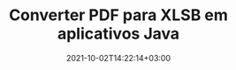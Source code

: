 ---
############################# Static ############################
layout: "autogen-gist"
date: 2021-10-02T14:22:14+03:00
draft: false
path: "pt/total/java/conversion/pdf-to-xlsb/"
other_out_formats: "DOC DOCX DOCM DOT DOTX DOTM TXT RTF HTML HTM MHTML MHT XLS XLSX XLSM XLSB XLT XLTX XLTM XLAM CSV TSV DIF SXC FODS PPT PPTX PPTM PPS PPSX PPSM POT POTX POTM ODT OTT OTP ODP ODS EMZ WMZ SVG SVGZ XPS TEX DCM WMF EMF BMP PNG GIF JPEG TIFF ICO WEBP JP2 TGA PSB PSD EPUB MD DICOM FODP JPG"
ad_headline: "Converter PDF para XLSB | Java"
ad_description: "A solução de conversão de documentos PDF para XLSB mais precisa para aplicativos Java."

############################# Head ############################
head_title: "Converter PDF para XLSB em Java – API de conversão de PDF"
head_description: "Converta PDF para XLSB em aplicativos Java. API de conversão rápida e precisa de PDF para XLSB para Java para converter PDF em documentos, imagens e mais de 100 outros formatos de arquivo."

############################# Header ############################
title: "Converter PDF para XLSB em aplicativos Java"
description: "Converta arquivos PDF para XLSB em aplicativos Java usando recursos flexíveis de conversão de documentos para manipular a aparência do formato do documento convertido. Converta facilmente todo o documento de uma só vez ou escolha páginas específicas do arquivo PDF com base nos números de página ou intervalos de páginas seletivos e converta para uma ampla variedade de formatos de documentos suportados, como documentos de processamento de texto, planilhas do Excel, apresentações do PowerPoint, Photoshop, eBook, web e imagens."

############################# SubMenu ############################
submenu:
    enable: false

############################# Content ############################
content:
    enable: true
    block:
    - title_left: "Como converter PDF para XLSB em Java"
      content_left: |
          Execute arquivos PDF para conversão de arquivos XLSB em Java usando três etapas simples. Usando o exemplo de código abaixo - visualize o documento convertido como está ou renderize-o para visualizar como um arquivo HTML sem instalar nenhum software externo.

          -   Crie uma nova instância da classe **Converter** e carregue o arquivo PDF
          -   Defina **ConvertOptions** para o tipo de arquivo XLSB
          -   Chame o método **Convert** da instância de classe **Converter** para conversão em XLSB
          -   Definir opções para visualizador de HTML
          -   Crie o objeto **Viewer** para visualizar o XLSB convertido como HTML
          
      title_right: "Instruções de download e instalação"
      content_right: |
          Você precisa dos namespaces `GroupDocs.Conversion` e `GroupDocs.Viewer` para converter entre mais de 100 documentos e formatos de arquivo de imagem como PDF, Microsoft Word, Excel, PowerPoint, Project, Visio, Outlook, HTML e diagramas. Explore outras [APIs Java para documentos do Office](https://products.conholdate.com/total/java/) oferecidas pela Conholdate.Total.
          
          Obtenha os respectivos arquivos de montagem do [Transferências](https://downloads.conholdate.com/total/java) ou busque o pacote inteiro do [Maven](https://repository.conholdate.com/webapp/#/artifacts/browse/tree/General/repo) para adicionar `Conholdate.Total` diretamente em sua área de trabalho.
          
      gisthash: "1b2b5b5a97415ef538ac358347f27174"
      gistfile: "pdf-to-word-conversion-in-java-and-html-viewer.java"

    - title_left: "Converter PDF para documentos do Word em Java"
      content_left: |
          Fica mais fácil converter de PDF para um documento do Word em aplicativos baseados em Java com APIs Conholdate.Total. O arquivo PDF se transforma perfeitamente em um arquivo Word (DOCX) e oferece suporte a um conjunto adicional de recursos de formatação de documentos para personalizar o layout do arquivo de saída para atender às suas necessidades. Você pode editar facilmente o conteúdo, como texto, tabelas, imagens e listas do documento Word convertido.

          -   Crie uma nova instância da classe **Converter** e carregue **PDF** como arquivo de entrada
          -   Instancie **WordProcessingConvertOptions** como a opção de conversão
          -   Chame o método **Convert** da instância de classe **Converter** para conversão em **DOCX**
          
      title_right: "Extração de informações do documento de origem"
      content_right: |
          O recurso de extração de informações de documentos não apenas permite obter as informações básicas sobre o arquivo do documento de origem, mas também suporta a extração de algumas informações valiosas específicas do formato de arquivo, como datas de início e término de um arquivo do Microsoft Project, quaisquer restrições de impressão em um documento PDF, lista de pastas incluídas em um arquivo de dados do Outlook etc.

          Converta formatos de arquivo de documentos populares em diferentes sistemas operacionais, como Windows, Linux ou macOS, enquanto usa ambientes de desenvolvimento como NetBeans, IntelliJ IDEA e Eclipse.
          
      gisthash: "1b2b5b5a97415ef538ac358347f27174"
      gistfile: "pdf-to-word-conversion.java"

    - title_left: "Converter PDF para Excel em Java"
      content_left: |
          Transforme planilhas de PDF em Excel usando algumas linhas de código Java. O conteúdo de um arquivo PDF é convertido em linhas e colunas de uma planilha do Excel que pode ser editada facilmente conforme sua necessidade. Um arquivo PDF pode ser convertido nesses formatos de planilha (XLS, XLSX, XLSM, XLSB, XLTX, XLT), OpenDocument (ODS, OTS) e Apple iWork Numbers.

          -   Crie uma nova instância da classe **Converter** e carregue **PDF** como arquivo de entrada
          -   Instancie **SpreadsheetConvertOptions** como a opção de conversão
          -   Chame o método **Convert** da instância de classe **Converter** para conversão em **XLSX**
        
      title_right: "Cache de resultados de documentos convertidos"
      content_right: |
          Em alguns casos, o tamanho do documento convertido é maior e leva tempo para ser convertido. A biblioteca de conversão de documentos oferece o recurso de cache para gerenciar com eficiência tais situações e acelerar o processo de conversão repetitivo. Habilite a interface ICache para trabalhar com implementação de cache personalizada usando o ponto de extensão e controle a conversão de cache, como preferir.

          O resultado da conversão é salvo na unidade local por padrão, mas qualquer tipo de armazenamento em cache pode ser suportado pela implementação das interfaces apropriadas, como Amazon S3, Dropbox, Google Drive, Windows Azure, Reddis ou qualquer outra.
          
      gisthash: "1b2b5b5a97415ef538ac358347f27174"
      gistfile: "pdf-to-excel-conversion.java"

    - title_left: "Converter PDF para PowerPoint em Java"
      content_left: |
          Converter slides de PDF para PowerPoint (PPT, PPTX) é mais rápido com o Conholdate.Total para APIs Java. Uma vez convertido, você pode editar facilmente as apresentações e slides do PowerPoint no Microsoft PowerPoint.

          -   Crie uma nova instância da classe **Converter** e carregue **PDF** como arquivo de entrada
          -   Instancie **PresentationConvertOptions** como a opção de conversão
          -   Chame o método **Convert** da instância de classe **Converter** para conversão em **PPTX**
          
      title_right: "Carregar e converter documentos localizados remotamente"
      content_right: |
          Usando Conholdate.Total para Java – os desenvolvedores podem carregar e converter documentos de vários locais remotos e recursos de armazenamento de documentos na nuvem, como Amazon S3, Microsoft Azure Blob, FTP, disco local, fluxo ou uma URL simples. Você só precisa especificar o método para obter o fluxo de documentos localizado remotamente e, em seguida, passá-lo para a classe Converter como construtor.
          
          A [Biblioteca de conversão Java PDF](https://products.groupdocs.com/conversion/java/) também suporta o carregamento e a conversão de documentos protegidos por senha em seus aplicativos baseados em Java.
          
      gisthash: "1b2b5b5a97415ef538ac358347f27174"
      gistfile: "pdf-to-powerpoint-conversion.java"

    - title_left: "Converter PDF em Imagens em Java"
      content_left: |
          Converta PDF para formatos de imagem como JPG, PNG, GIF, BMP, TIFF e muitos outros com qualidade e resolução de imagem precisas. Transforme o arquivo PDF inteiro ou escolha entre algumas páginas selecionadas para converter nas imagens.

          -   Crie uma nova instância da classe **Converter** e carregue **PDF** como arquivo de entrada
          -   Declare o delegado **SavePageStream** para salvar a página do documento convertido no fluxo
          -   Especifique **JPG** como o formato de saída desejado passando o objeto **ImageConvertOptions** para ele
          -   Chame o método **Convert** da instância de classe **Converter** para conversão em **JPG**
          
      title_right: "Adicionar marcas d'água de texto ou imagem a documentos"
      content_right: |
          Converta documentos com precisão exatamente como o arquivo original e aplique marcas d'água de texto ou imagem às páginas do documento convertido. Carimbe as marcas d'água de forma inteligente usando um punhado de opções de marca d'água para gerenciar fonte, cor, largura, altura, ângulo de rotação, transparência e colocar a marca d'água no plano de fundo das páginas do documento.
          
          A detecção automática do formato do documento de origem é outro recurso útil para recuperar a própria extensão do arquivo em alguns casos em que o arquivo de origem é apresentado na forma de fluxo de bytes. Os desenvolvedores também podem obter uma lista completa de todos os formatos de conversão suportados ao converter um documento em outro formato de arquivo chamando o método **GetPossibleConversions** do objeto Converter.
          
      gisthash: "1b2b5b5a97415ef538ac358347f27174"
      gistfile: "pdf-to-image-conversion.java"

############################# About Formats ############################
about_formats:
    enable: false
############################# More Formats ############################
more_formats:
    enable: true
    auto: false
    other_out_formats: DOC DOCX DOCM DOT DOTX DOTM TXT RTF HTML HTM MHTML MHT XLS XLSX XLSM XLSB XLT XLTX XLTM XLAM CSV TSV DIF SXC FODS PPT PPTX PPTM PPS PPSX PPSM POT POTX POTM ODT OTT OTP ODP ODS EMZ WMZ SVG SVGZ XPS TEX DCM WMF EMF BMP PNG GIF JPEG TIFF ICO WEBP JP2 TGA PSB PSD EPUB MD DICOM FODP JPG
############################# Back to top ###############################
back_to_top:
  enable: true
---